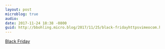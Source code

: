 ```yaml
---
layout: post
microblog: true
audio: 
date: 2017-11-24 18:38 -0800
guid: http://bbohling.micro.blog/2017/11/25/black-fridayhttpsvimeocom.html
---
```

[Black Friday](https://vimeo.com/244408548)
